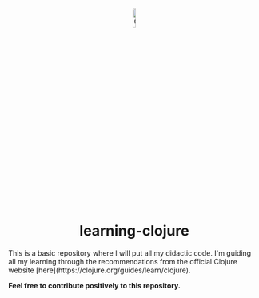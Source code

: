 <div style="text-align: center;">
<img src="https://upload.wikimedia.org/wikipedia/commons/thumb/5/5d/Clojure_logo.svg/800px-Clojure_logo.svg.png" width="10%" alt="Clojure logo"> 
</div>

<div style="text-align: center;">
    <h1>learning-clojure</h1>
</div>

<p>
    This is a basic repository where I will put all my didactic code.
    I'm guiding all my learning through the recommendations from the official Clojure website
    [here](https://clojure.org/guides/learn/clojure).
</p>

<footer>
    <b>Feel free to contribute positively to this repository.</b>
</footer>